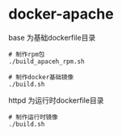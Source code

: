 # docker-apache

base 为基础dockerfile目录

	# 制作rpm包
	./build_apaceh_rpm.sh

	# 制作docker基础镜像
	./build.sh

httpd 为运行时dockerfile目录

	# 制作运行时镜像
	./build.sh



